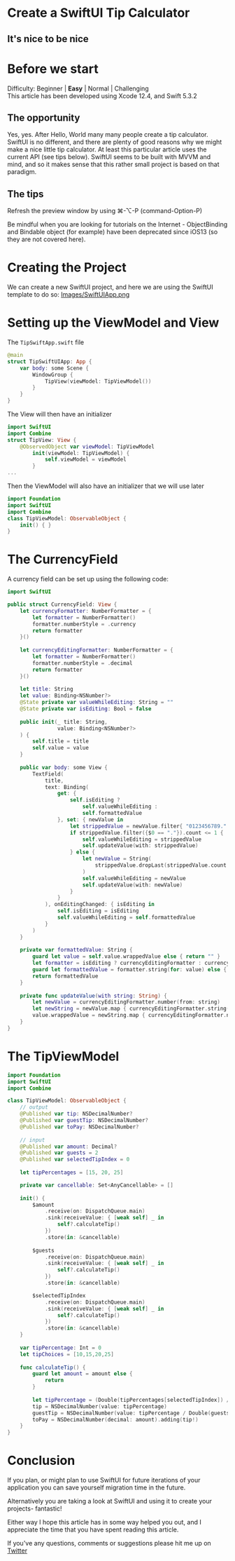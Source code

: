 # Create a SwiftUI Tip Calculator
## It's nice to be nice

# Before we start
Difficulty: Beginner | **Easy** | Normal | Challenging<br/>
This article has been developed using Xcode 12.4, and Swift 5.3.2

## The opportunity
Yes, yes. After Hello, World many many people create a tip calculator. SwiftUI is no different, and there are plenty of good reasons why we might make a nice little tip calculator. At least this particular article uses the current API (see tips below). SwiftUI seems to be built with MVVM and mind, and so it makes sense that this rather small project is based on that paradigm. 

## The tips
Refresh the preview window by using ⌘-⌥-P (command-Option-P)

Be mindful when you are looking for tutorials on the Internet - ObjectBinding and Bindable object (for example) have been deprecated since iOS13 (so they are not covered here).

# Creating the Project
We can create a new SwiftUI project, and here we are using the SwiftUI template to do so:
[Images/SwiftUIApp.png](Images/SwiftUIApp.png)

# Setting up the ViewModel and View
The `TipSwiftApp.swift` file

```swift
@main
struct TipSwiftUIApp: App {
    var body: some Scene {
        WindowGroup {
            TipView(viewModel: TipViewModel())
        }
    }
}
```

The View will then have an initializer

```swift
import SwiftUI
import Combine
struct TipView: View {
    @ObservedObject var viewModel: TipViewModel
        init(viewModel: TipViewModel) {
            self.viewModel = viewModel
        }
...
```

Then the ViewModel will also have an initializer that we will use later

```swift
import Foundation
import SwiftUI
import Combine
class TipViewModel: ObservableObject {
    init() { }
}
```

# The CurrencyField
A currency field can be set up using the following code:

```swift
import SwiftUI

public struct CurrencyField: View {
    let currencyFormatter: NumberFormatter = {
        let formatter = NumberFormatter()
        formatter.numberStyle = .currency
        return formatter
    }()
    
    let currencyEditingFormatter: NumberFormatter = {
        let formatter = NumberFormatter()
        formatter.numberStyle = .decimal
        return formatter
    }()
    
    let title: String
    let value: Binding<NSNumber?>
    @State private var valueWhileEditing: String = ""
    @State private var isEditing: Bool = false
    
    public init(_ title: String,
                value: Binding<NSNumber?>
    ) {
        self.title = title
        self.value = value
    }
    
    public var body: some View {
        TextField(
            title,
            text: Binding(
                get: {
                    self.isEditing ?
                        self.valueWhileEditing :
                        self.formattedValue
                }, set: { newValue in
                    let strippedValue = newValue.filter{ "0123456789.".contains($0) }
                    if strippedValue.filter({$0 == "."}).count <= 1 {
                        self.valueWhileEditing = strippedValue
                        self.updateValue(with: strippedValue)
                    } else {
                        let newValue = String(
                            strippedValue.dropLast(strippedValue.count - self.valueWhileEditing.count)
                        )
                        self.valueWhileEditing = newValue
                        self.updateValue(with: newValue)
                    }
                }
            ), onEditingChanged: { isEditing in
                self.isEditing = isEditing
                self.valueWhileEditing = self.formattedValue
            }
        )
    }
    
    private var formattedValue: String {
        guard let value = self.value.wrappedValue else { return "" }
        let formatter = isEditing ? currencyEditingFormatter : currencyFormatter
        guard let formattedValue = formatter.string(for: value) else { return "" }
        return formattedValue
    }
    
    private func updateValue(with string: String) {
        let newValue = currencyEditingFormatter.number(from: string)
        let newString = newValue.map { currencyEditingFormatter.string(for: $0) } as? String
        value.wrappedValue = newString.map { currencyEditingFormatter.number(from: $0) } as? NSNumber
    }
}
```

# The TipViewModel

```swift
import Foundation
import SwiftUI
import Combine

class TipViewModel: ObservableObject {
    // output
    @Published var tip: NSDecimalNumber?
    @Published var guestTip: NSDecimalNumber?
    @Published var toPay: NSDecimalNumber?
    
    // input
    @Published var amount: Decimal?
    @Published var guests = 2
    @Published var selectedTipIndex = 0
        
    let tipPercentages = [15, 20, 25]

    private var cancellable: Set<AnyCancellable> = []
    
    init() {
        $amount
            .receive(on: DispatchQueue.main)
            .sink(receiveValue: { [weak self] _ in
                self?.calculateTip()
            })
            .store(in: &cancellable)
        
        $guests
            .receive(on: DispatchQueue.main)
            .sink(receiveValue: { [weak self] _ in
                self?.calculateTip()
            })
            .store(in: &cancellable)

        $selectedTipIndex
            .receive(on: DispatchQueue.main)
            .sink(receiveValue: { [weak self] _ in
                self?.calculateTip()
            })
            .store(in: &cancellable)
    }
    
    var tipPercentage: Int = 0
    let tipChoices = [10,15,20,25]
    
    func calculateTip() {
        guard let amount = amount else {
            return
        }
        
        let tipPercentage = (Double(tipPercentages[selectedTipIndex]) / 100) * NSDecimalNumber(decimal: amount).doubleValue / Double(guests)
        tip = NSDecimalNumber(value: tipPercentage)
        guestTip = NSDecimalNumber(value: tipPercentage / Double(guests))
        toPay = NSDecimalNumber(decimal: amount).adding(tip!)
    }
}

```

# Conclusion
If you plan, or might plan to use SwiftUI for future iterations of your application you can save yourself migration time in the future.

Alternatively you are taking a look at SwiftUI and using it to create your projects- fantastic!

Either way I hope this article has in some way helped you out, and I appreciate the time that you have spent reading this article.

If you've any questions, comments or suggestions please hit me up on [Twitter](https://twitter.com/stevenpcurtis) 
